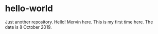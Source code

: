 # hello-world
Just another repository.
Hello!
Mervin here.
This is my first time here. 
The date is 8 October 2019.
